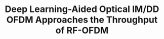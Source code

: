 ---
layout: detail
year: 2022
venue: "IEEE J. Sel. Areas Commun."
title: "Deep Learning-Aided Optical IM/DD OFDM Approaches the Throughput of RF-OFDM"
authors: ["dr-thien_van_luong", "x-zhang", "l-xiang", "t-m-hoang", "c-xu", "p-petropoulos", "l-hanzo"]
ieee: "T. V. Luong, X. Zhang, L. Xiang, T. M. Hoang, C. Xu, P. Petropoulos, and L. Hanzo, \"Deep Learning-Aided Optical IM/DD OFDM Approaches the Throughput of RF-OFDM,\" IEEE J. Sel. Areas Commun., vol. 40, no. 1, pp. 212-226, Jan. 2022."
doi: "10.1109/JSAC.2021.3126083"
project: "ai-for-healthcare"
---